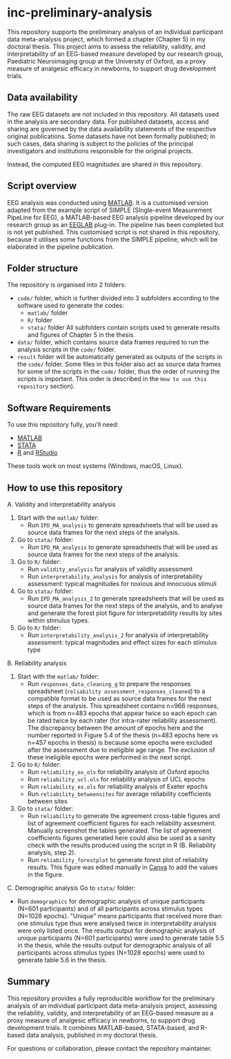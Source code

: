 # inc-preliminary-analysis

This repository supports the preliminary analysis of an individual participant data meta-analysis project, which formed a chapter (Chapter 5) in my doctoral thesis. This project aims to assess the reliability, validity, and interpretability of an EEG-based measure developed by our research group, Paediatric Neuroimaging group at the University of Oxford, as a proxy measure of analgesic efficacy in newborns, to support drug development trials. 

## Data availability

The raw EEG datasets are not included in this repository. All datasets used in the analysis are secondary data. For published datasets, access and sharing are governed by the data availability statements of the respective original publications. Some datasets have not been formally published; in such cases, data sharing is subject to the policies of the principal investigators and institutions responsible for the original projects.

Instead, the computed EEG magnitudes are shared in this repository. 

## Script overview

EEG analysis was conducted using [MATLAB](https://www.mathworks.com/help/install/ug/install-products-with-internet-connection.html). It is a customised version adapted from the example script of SIMPLE (SIngle-event Measurement PipeLine for EEG), a MATLAB-based EEG analysis pipeline developed by our research group as an [EEGLAB](https://eeglab.org) plug-in. The pipeline has been completed but is not yet published. This customised script is not shared in this repository, because it utilises some functions from the SIMPLE pipeline, which will be elaborated in the pipeline publication.

## Folder structure

The repository is organised into 2 folders:
- `code/` folder, which is further divided into 3 subfolders according to the software used to generate the codes:
   * `matlab/` folder
   * `R/` folder
   * `stata/` folder
All subfolders contain scripts used to generate results and figures of Chapter 5 in the thesis.
- `data/` folder, which contains source data frames required to run the analysis scripts in the `code/` folder.
- `result` folder will be automatically generated as outputs of the scripts in the `code/` folder. Some files in this folder also act as source data frames for some of the scripts in the `code/` folder, thus the order of running the scripts is important. This order is described in the `How to use this repository` section).

## Software Requirements

To use this repository fully, you’ll need:

- [MATLAB](https://www.mathworks.com/help/install/ug/install-products-with-internet-connection.html)
- [STATA](https://www.stata.com)  
- [R](https://www.r-project.org/) and [RStudio](https://posit.co/downloads/)

These tools work on most systems (Windows, macOS, Linux).

## How to use this repository
A. Validity and interpretability analysis
   1. Start with the `matlab/` folder:
      - Run `IPD_MA_analysis` to generate spreadsheets that will be used as source data frames for the next steps of the analysis.
   2. Go to `stata/` folder:
      - Run `IPD_MA_analysis` to generate spreadsheets that will be used as source data frames for the next steps of the analysis.
   3. Go to `R/` folder:
      - Run `validity_analysis` for analysis of validity assessment
      - Run `interpretability_analysis` for analysis of interpretability assessment: typical magnitudes for noxious and innocuous stimuli
   4. Go to `stata/` folder:
      - Run `IPD_MA_analysis_2` to generate spreadsheets that will be used as source data frames for the next steps of the analysis, and to analyse and generate the forest plot figure for interpretability results by sites within stimulus types.
   5. Go to `R/` folder:
      - Run `interpretability_analysis_2` for analysis of interpretability assessment: typical magnitudes and effect sizes for each stimulus type

B. Reliability analysis
   1. Start with the `matlab/` folder:
      - Run `responses_data_cleaning_g` to prepare the responses spreadsheet (`reliability assessment_responses_cleaned`) to a compatible format to be used as source data frames for the next steps of the analysis. This spreadsheet contains n=966 responses, which is from n=483 epochs that appear twice so each epoch can be rated twice by each rater (for intra-rater reliability assessment). The discrepancy between the amount of epochs here and the number reported in Figure 5.4 of the thesis (n=483 epochs here vs n=457 epochs in thesis) is because some epochs were excluded after the assessment due to ineligible age range. The exclusion of these ineligible epochs were performed in the next script.
2. Go to `R/` folder:
      - Run `reliability_ox_ols` for reliability analysis of Oxford epochs
      - Run `reliability_ucl.ols` for reliability analysis of UCL epochs
      - Run `reliability_ex.ols` for reliability analysis of Exeter epochs
      - Run `reliability_betweensites` for average reliability coefficients between sites
3. Go to `stata/` folder:
      - Run `reliability` to generate the agreement cross-table figures and list of agreement coefficient figures for each reliability assesment. Manually screenshot the tables generated. The list of agreement coefficients figures generated here could also be used as a sanity check with the results produced using the script in R (B. Reliability analysis, step 2). 
      - Run `reliability_forestplot` to generate forest plot of reliability results. This figure was edited manually in [Canva](https://www.canva.com) to add the values in the figure.

C. Demographic analysis
   Go to `stata/` folder:
   - Run `demographics` for demographic analysis of unique participants (N=601 participants) and of all participants across stimulus types (N=1028 epochs). "Unique" means participants that received more than one stimulus type thus were analysed twice in interpretability analysis were only listed once. The results output for demographic analysis of unique participants (N=601 participants) were used to generate table 5.5 in the thesis, while the results output for demographic analysis of all participants across stimulus types (N=1028 epochs) were used to generate table 5.6 in the thesis.

## Summary

This repository provides a fully reproducible workflow for the preliminary analysis of an individual participant data meta-analysis project, assessing the reliability, validity, and interpretability of an EEG-based measure as a proxy measure of analgesic efficacy in newborns, to support drug development trials. It combines MATLAB-based, STATA-based, and R-based data analysis, published in my doctoral thesis.

For questions or collaboration, please contact the repository maintainer.